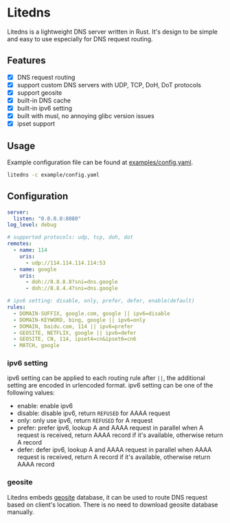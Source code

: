 # Litedns

Litedns is a lightweight DNS server written in Rust. It's design to be simple and easy to use especially for DNS request routing.

## Features
- [x] DNS request routing
- [x] support custom DNS servers with UDP, TCP, DoH, DoT protocols
- [x] support geosite
- [x] built-in DNS cache
- [x] built-in ipv6 setting
- [x] built with musl, no annoying glibc version issues
- [x] ipset support

## Usage

Example configuration file can be found at [examples/config.yaml](examples/config.yaml).

```bash
litedns -c example/config.yaml
```

## Configuration

```yaml
server:
  listen: "0.0.0.0:8080"
log_level: debug

# supported protocols: udp, tcp, doh, dot
remotes:
  - name: 114
    uris:
      - udp://114.114.114.114:53
  - name: google
    uris:
      - doh://8.8.8.8?sni=dns.google
      - doh://8.8.4.4?sni=dns.google

# ipv6 setting: disable, only, prefer, defer, enable(default)
rules:
  - DOMAIN-SUFFIX, google.com, google || ipv6=disable
  - DOMAIN-KEYWORD, bing, google || ipv6=only
  - DOMAIN, baidu.com, 114 || ipv6=prefer
  - GEOSITE, NETFLIX, google || ipv6=defer
  - GEOSITE, CN, 114, ipset4=cn&ipset6=cn6
  - MATCH, google
```

### ipv6 setting
ipv6 setting can be applied to each routing rule after `||`, the additional setting are encoded in urlencoded format.
ipv6 setting can be one of the following values:
- enable: enable ipv6
- disable: disable ipv6, return `REFUSED` for AAAA request
- only: only use ipv6, return `REFUSED` for A request
- prefer: prefer ipv6, lookup A and AAAA request in parallel when A request is received, return AAAA record if it's available, otherwise return A record
- defer: defer ipv6, lookup A and AAAA request in parallel when AAAA request is received, return A record if it's available, otherwise return AAAA record

### geosite
Litedns embeds [geosite](https://github.com/Loyalsoldier/v2ray-rules-dat) database, it can be used to route DNS request based on client's location.
There is no need to download geosite database manually.

